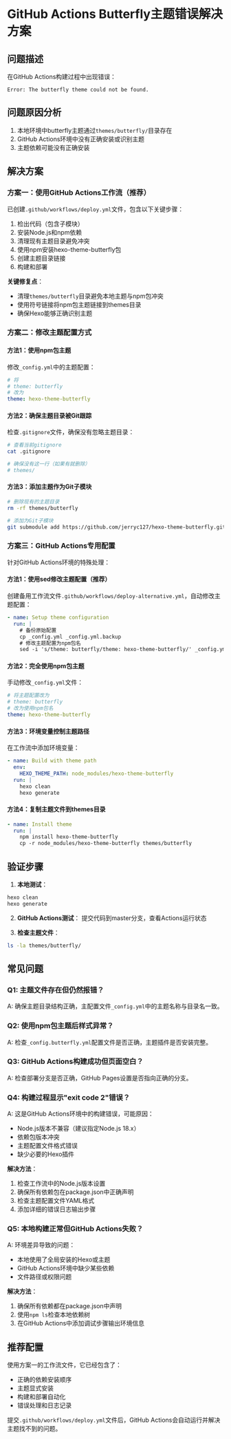 # GitHub Actions Butterfly主题错误解决方案

## 问题描述
在GitHub Actions构建过程中出现错误：
```
Error: The butterfly theme could not be found.
```

## 问题原因分析
1. 本地环境中butterfly主题通过`themes/butterfly/`目录存在
2. GitHub Actions环境中没有正确安装或识别主题
3. 主题依赖可能没有正确安装

## 解决方案

### 方案一：使用GitHub Actions工作流（推荐）
已创建`.github/workflows/deploy.yml`文件，包含以下关键步骤：
1. 检出代码（包含子模块）
2. 安装Node.js和npm依赖
3. 清理现有主题目录避免冲突
4. 使用npm安装hexo-theme-butterfly包
5. 创建主题目录链接
6. 构建和部署

**关键修复点**：
- 清理`themes/butterfly`目录避免本地主题与npm包冲突
- 使用符号链接将npm包主题链接到themes目录
- 确保Hexo能够正确识别主题

### 方案二：修改主题配置方式

#### 方法1：使用npm包主题
修改`_config.yml`中的主题配置：
```yaml
# 将
# theme: butterfly
# 改为
theme: hexo-theme-butterfly
```

#### 方法2：确保主题目录被Git跟踪
检查`.gitignore`文件，确保没有忽略主题目录：
```bash
# 查看当前gitignore
cat .gitignore

# 确保没有这一行（如果有就删除）
# themes/
```

#### 方法3：添加主题作为Git子模块
```bash
# 删除现有的主题目录
rm -rf themes/butterfly

# 添加为Git子模块
git submodule add https://github.com/jerryc127/hexo-theme-butterfly.git themes/butterfly
```

### 方案三：GitHub Actions专用配置
针对GitHub Actions环境的特殊处理：

#### 方法1：使用sed修改主题配置（推荐）
创建备用工作流文件`.github/workflows/deploy-alternative.yml`，自动修改主题配置：
```yaml
- name: Setup theme configuration
  run: |
    # 备份原始配置
    cp _config.yml _config.yml.backup
    # 修改主题配置为npm包名
    sed -i 's/theme: butterfly/theme: hexo-theme-butterfly/' _config.yml
```

#### 方法2：完全使用npm包主题
手动修改`_config.yml`文件：
```yaml
# 将主题配置改为
# theme: butterfly
# 改为使用npm包名
theme: hexo-theme-butterfly
```

#### 方法3：环境变量控制主题路径
在工作流中添加环境变量：
```yaml
- name: Build with theme path
  env:
    HEXO_THEME_PATH: node_modules/hexo-theme-butterfly
  run: |
    hexo clean
    hexo generate
```

#### 方法4：复制主题文件到themes目录
```yaml
- name: Install theme
  run: |
    npm install hexo-theme-butterfly
    cp -r node_modules/hexo-theme-butterfly themes/butterfly
```

## 验证步骤

1. **本地测试**：
```bash
hexo clean
hexo generate
```

2. **GitHub Actions测试**：
提交代码到master分支，查看Actions运行状态

3. **检查主题文件**：
```bash
ls -la themes/butterfly/
```

## 常见问题

### Q1: 主题文件存在但仍然报错？
A: 确保主题目录结构正确，主配置文件`_config.yml`中的主题名称与目录名一致。

### Q2: 使用npm包主题后样式异常？
A: 检查`_config.butterfly.yml`配置文件是否正确，主题插件是否安装完整。

### Q3: GitHub Actions构建成功但页面空白？
A: 检查部署分支是否正确，GitHub Pages设置是否指向正确的分支。

### Q4: 构建过程显示"exit code 2"错误？
A: 这是GitHub Actions环境中的构建错误，可能原因：
- Node.js版本不兼容（建议指定Node.js 18.x）
- 依赖包版本冲突
- 主题配置文件格式错误
- 缺少必要的Hexo插件

**解决方法**：
1. 检查工作流中的Node.js版本设置
2. 确保所有依赖包在package.json中正确声明
3. 检查主题配置文件YAML格式
4. 添加详细的错误日志输出步骤

### Q5: 本地构建正常但GitHub Actions失败？
A: 环境差异导致的问题：
- 本地使用了全局安装的Hexo或主题
- GitHub Actions环境中缺少某些依赖
- 文件路径或权限问题

**解决方法**：
1. 确保所有依赖都在package.json中声明
2. 使用`npm ls`检查本地依赖树
3. 在GitHub Actions中添加调试步骤输出环境信息

## 推荐配置

使用方案一的工作流文件，它已经包含了：
- 正确的依赖安装顺序
- 主题显式安装
- 构建和部署自动化
- 错误处理和日志记录

提交`.github/workflows/deploy.yml`文件后，GitHub Actions会自动运行并解决主题找不到的问题。
